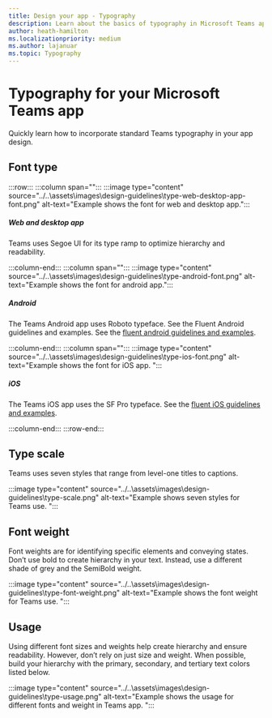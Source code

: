 ```yaml
---
title: Design your app - Typography
description: Learn about the basics of typography in Microsoft Teams app including type scale, font and more.
author: heath-hamilton
ms.localizationpriority: medium
ms.author: lajanuar
ms.topic: Typography
---
```

# Typography for your Microsoft Teams app

Quickly learn how to incorporate standard Teams typography in your app design.

## Font type

:::row:::
   :::column span="":::
:::image type="content" source="../..\assets\images\design-guidelines\type-web-desktop-app-font.png" alt-text="Example shows the font for web and desktop app.":::

##### Web and desktop app

Teams uses Segoe UI for its type ramp to optimize hierarchy and readability.​

   :::column-end:::
   :::column span="":::
:::image type="content" source="../..\assets\images\design-guidelines\type-android-font.png" alt-text="Example shows the font for android app.":::

##### Android

The Teams Android app uses Roboto typeface. See the Fluent Android guidelines and examples. See the [fluent android guidelines and examples](https://www.microsoft.com/design/fluent/#/android).

   :::column-end:::
   :::column span="":::
:::image type="content" source="../..\assets\images\design-guidelines\type-ios-font.png" alt-text="Example shows the font for iOS app. ":::

##### iOS

The Teams iOS app uses the SF Pro typeface. See the [fluent iOS guidelines and examples](https://www.microsoft.com/design/fluent/#/ios).

   :::column-end:::
:::row-end:::

## Type scale

Teams uses seven styles that range from level-one titles to captions.

:::image type="content" source="../..\assets\images\design-guidelines\type-scale.png" alt-text="Example shows seven styles for Teams use. ":::

## Font weight

Font weights are for identifying specific elements and conveying states. ​Don’t use bold to create hierarchy in your text. Instead, use a different shade of grey and the SemiBold weight.

:::image type="content" source="../..\assets\images\design-guidelines\type-font-weight.png" alt-text="Example shows the font weight for Teams use. ":::

## Usage

Using different font sizes and weights help create hierarchy and ensure readability. However, don’t rely on just size and weight. When possible, build your hierarchy with the primary, secondary, and tertiary text colors listed below.

:::image type="content" source="../..\assets\images\design-guidelines\type-usage.png" alt-text="Example shows the usage for different fonts and weight in Teams app. ":::
